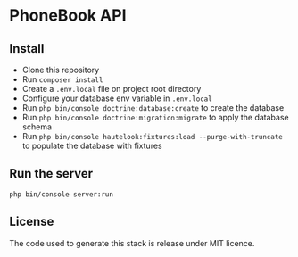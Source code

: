 PhoneBook API
=============

## Install

- Clone this repository
- Run `composer install`
- Create a `.env.local` file on project root directory
- Configure your database env variable in `.env.local`
- Run `php bin/console doctrine:database:create` to create the database
- Run `php bin/console doctrine:migration:migrate` to apply the database schema
- Run `php bin/console hautelook:fixtures:load --purge-with-truncate` to populate the database with fixtures

## Run the server

`php bin/console server:run`

## License

The code used to generate this stack is release under MIT licence.
